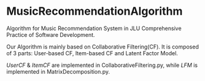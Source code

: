 # MusicRecommendationAlgorithm

Algorithm for Music Recommendation System in JLU Comprehensive Practice of Software Development.

Our Algorithm is mainly based on Collaborative Filtering(CF). It is composed of 3 parts: User-based CF, Item-based CF and Latent Factor Model.

*UserCF* & *ItemCF* are implemented in CollaborativeFiltering.py, while *LFM* is implemented in MatrixDecomposition.py.